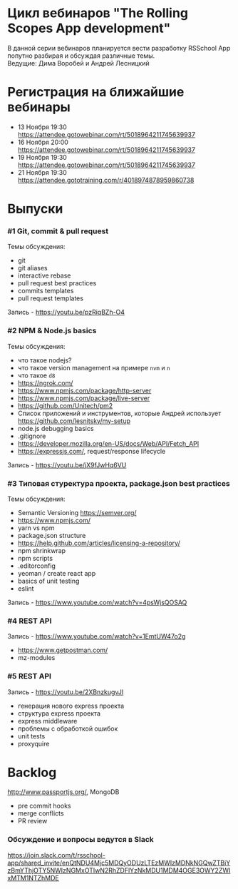 # Цикл вебинаров "The Rolling Scopes App development"

В данной серии вебинаров планируется вести разработку RSSchool App попутно разбирая и обсуждая различные темы.  
Ведущие: Дима Воробей и Андрей Лесницкий

# Регистрация на ближайшие вебинары
- 13 Ноября 19:30 https://attendee.gotowebinar.com/rt/5018964211745639937
- 16 Ноября 20:00 https://attendee.gotowebinar.com/rt/5018964211745639937
- 19 Ноября 19:30 https://attendee.gotowebinar.com/rt/5018964211745639937
- 21 Ноября 19:30 https://attendee.gototraining.com/r/4018974878959860738

# Выпуски
### #1 Git, commit & pull request
Темы обсуждения: 
- git
- git aliases
- interactive rebase 
- pull request best practices
- commits templates
- pull request templates

Запись - https://youtu.be/pzRiqBZh-O4

### #2 NPM & Node.js basics
Темы обсуждения: 
- что такое nodejs?  
- что такое version management на примере  `nvm` и `n` 
- что такое `d8`
- https://ngrok.com/ 
- https://www.npmjs.com/package/http-server
- https://www.npmjs.com/package/live-server
- https://github.com/Unitech/pm2
- Список приложений и инструментов, которые Андрей использует https://github.com/lesnitsky/my-setup
- node.js debugging basics
- .gitignore
- https://developer.mozilla.org/en-US/docs/Web/API/Fetch_API
- https://expressjs.com/, request/response lifecycle

Запись - https://youtu.be/jX9fJwHq6VU

### #3 Типовая стуректура проекта, package.json best practices
Темы обсуждения:
- Semantic Versioning https://semver.org/
- https://www.npmjs.com/
- yarn vs npm
- package.json structure
- https://help.github.com/articles/licensing-a-repository/
- npm shrinkwrap 
- npm scripts 
- .editorconfig 
- yeoman / create react app
- basics of unit testing
- eslint 
 
Запись - https://www.youtube.com/watch?v=4psWjsQOSAQ

### #4 REST API 
Запись - https://www.youtube.com/watch?v=1EmtUW47o2g

- https://www.getpostman.com/
- mz-modules

### #5 REST API
Запись - https://youtu.be/2XBnzkugvJI

- генерация нового express проекта
- структура express проекта
- express middleware
- проблемы с обработкой ошибок 
- unit tests
- proxyquire


# Backlog
http://www.passportjs.org/, MongoDB
- pre commit hooks
- merge conflicts
- PR review

### Обсуждение и вопросы ведутся в Slack
https://join.slack.com/t/rsschool-app/shared_invite/enQtNDU4Mjc5MDQyODUzLTEzMWIzMDNkNGQwZTBiYzBmYThjOTY5NWIzNGMxOTIwN2RhZDFlYzNkMDU1MDM4OGE3OWY2ZWIxMTM1NTZhMDE
